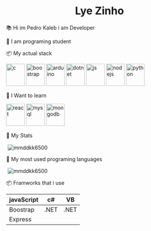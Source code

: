   <h1 align="center">Lye Zinho</h1>
  
  📚 Hi im Pedro Kaleb i am Developer
  
  
 📜 I am programing student  
 
 
 📦 My actual stack
 
 
 <img src="https://github.com/leopiccionia/programmicons/blob/master/src/c.svg" alt="c" width="50" height="60">  <img src="https://github.com/leopiccionia/programmicons/blob/master/src/bootstrap.svg" alt="boostrap" width="50" height="60">  <img src="https://github.com/leopiccionia/programmicons/blob/master/src/arduino.svg" alt="arduino" width="50" height="60">  <img src="https://github.com/leopiccionia/programmicons/blob/master/src/dotnet.svg" alt="dotnet" width="50" height="60">  <img src="https://github.com/leopiccionia/programmicons/blob/master/src/javascript.svg" alt="js" width="50" height="60">  <img src="https://github.com/leopiccionia/programmicons/blob/master/src/nodejs.svg" alt="nodejs" width="50" height="60">  <img src="https://github.com/leopiccionia/programmicons/blob/master/src/python.svg" alt="python" width="50" height="60">
 
 
 📖 I Want to learn

 <img src="https://github.com/leopiccionia/programmicons/blob/master/src/reactjs.svg" alt="react" width="50" height="60"> <img src="https://github.com/leopiccionia/programmicons/blob/master/src/mysql.svg" alt="mysql" width="50" height="60"> <img src="https://github.com/leopiccionia/programmicons/blob/master/src/mongodb.svg" alt="mongodb" width="50" height="60">

 


 📖 My Stats






<p>&nbsp;<img align="center" src="https://github-readme-stats.vercel.app/api?username=LyeZinho&theme=chartreuse-dark&show_icons=true" alt="mmddkk6500" /></p>

📖 My most used programing languages
 
 




<p>&nbsp;<img align="center" src="https://github-readme-stats.vercel.app/api/top-langs/?username=LyeZinho&theme=chartreuse-dark" alt="mmddkk6500" /></p>

📦 Framworks that i use


| javaScript |   c#   |   VB   |   
| ---------- | ------ | ------ |
| Boostrap   |  .NET  |  .NET  |
| Express    |        |        |

